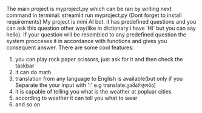 The main project is myproject.py which can be ran by writing next command in terminal: streamlit run myproject.py (Dont forget to install requirements)
My project is mini AI bot. it has predefined questions and you can ask this question other way(like in dictionary i have 'Hi' but you can say hello). If your question will be
resembled to any predefined question the system procceses it in accordance with functions and gives you consequent answer.
There are some cool features:
1) you can play rock paper scissors, just ask for it and then check the taskbar
2) it can do math
3) translation from any language to English is available(but only if you Separate the your input with ':' e.g translate:გამარჯობა)
4) it is capable of telling you what is the weather at popluar cities
5) according to weather it can tell you what to wear
6) and so on
